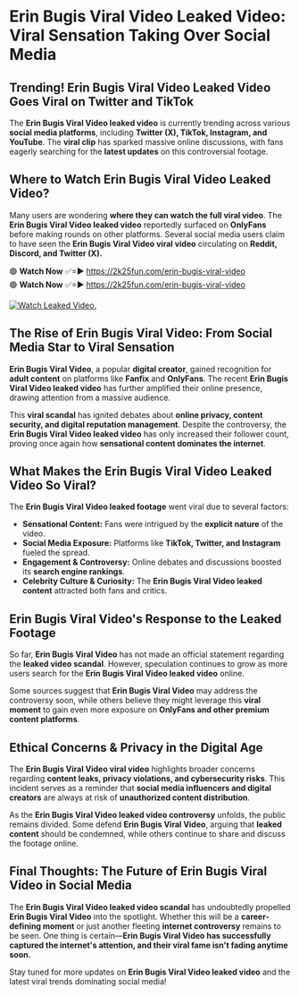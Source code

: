 # Erin Bugis Viral Video Leaked Video: Viral Sensation Taking Over Social Media

## **Trending! Erin Bugis Viral Video Leaked Video Goes Viral on Twitter and TikTok**
The **Erin Bugis Viral Video leaked video** is currently trending across various **social media platforms**, including **Twitter (X), TikTok, Instagram, and YouTube**. The **viral clip** has sparked massive online discussions, with fans eagerly searching for the **latest updates** on this controversial footage.

## **Where to Watch Erin Bugis Viral Video Leaked Video?**
Many users are wondering **where they can watch the full viral video**. The **Erin Bugis Viral Video leaked video** reportedly surfaced on **OnlyFans** before making rounds on other platforms. Several social media users claim to have seen the **Erin Bugis Viral Video viral video** circulating on **Reddit, Discord, and Twitter (X).**

🟢 **Watch Now** ✅=► https://2k25fun.com/erin-bugis-viral-video  
🟢 **Watch Now** ✅=► https://2k25fun.com/erin-bugis-viral-video  

[![Watch Leaked Video.](https://miro.medium.com/v2/resize:fit:828/format:webp/1*cilzJN44JGOrTw9NJCrNHA.gif "Watch Leaked Video")](https://2k25fun.com/erin-bugis-viral-video)

## **The Rise of Erin Bugis Viral Video: From Social Media Star to Viral Sensation**
**Erin Bugis Viral Video**, a popular **digital creator**, gained recognition for **adult content** on platforms like **Fanfix** and **OnlyFans**. The recent **Erin Bugis Viral Video leaked video** has further amplified their online presence, drawing attention from a massive audience.

This **viral scandal** has ignited debates about **online privacy, content security, and digital reputation management**. Despite the controversy, the **Erin Bugis Viral Video leaked video** has only increased their follower count, proving once again how **sensational content dominates the internet**.

## **What Makes the Erin Bugis Viral Video Leaked Video So Viral?**
The **Erin Bugis Viral Video leaked footage** went viral due to several factors:
- **Sensational Content:** Fans were intrigued by the **explicit nature** of the video.
- **Social Media Exposure:** Platforms like **TikTok, Twitter, and Instagram** fueled the spread.
- **Engagement & Controversy:** Online debates and discussions boosted its **search engine rankings**.
- **Celebrity Culture & Curiosity:** The **Erin Bugis Viral Video leaked content** attracted both fans and critics.

## **Erin Bugis Viral Video's Response to the Leaked Footage**
So far, **Erin Bugis Viral Video** has not made an official statement regarding the **leaked video scandal**. However, speculation continues to grow as more users search for the **Erin Bugis Viral Video leaked video** online.

Some sources suggest that **Erin Bugis Viral Video** may address the controversy soon, while others believe they might leverage this **viral moment** to gain even more exposure on **OnlyFans and other premium content platforms**.

## **Ethical Concerns & Privacy in the Digital Age**
The **Erin Bugis Viral Video viral video** highlights broader concerns regarding **content leaks, privacy violations, and cybersecurity risks**. This incident serves as a reminder that **social media influencers and digital creators** are always at risk of **unauthorized content distribution**.

As the **Erin Bugis Viral Video leaked video controversy** unfolds, the public remains divided. Some defend **Erin Bugis Viral Video**, arguing that **leaked content** should be condemned, while others continue to share and discuss the footage online.

## **Final Thoughts: The Future of Erin Bugis Viral Video in Social Media**
The **Erin Bugis Viral Video leaked video scandal** has undoubtedly propelled **Erin Bugis Viral Video** into the spotlight. Whether this will be a **career-defining moment** or just another fleeting **internet controversy** remains to be seen. One thing is certain—**Erin Bugis Viral Video has successfully captured the internet's attention, and their viral fame isn't fading anytime soon.**

Stay tuned for more updates on **Erin Bugis Viral Video leaked video** and the latest viral trends dominating social media!